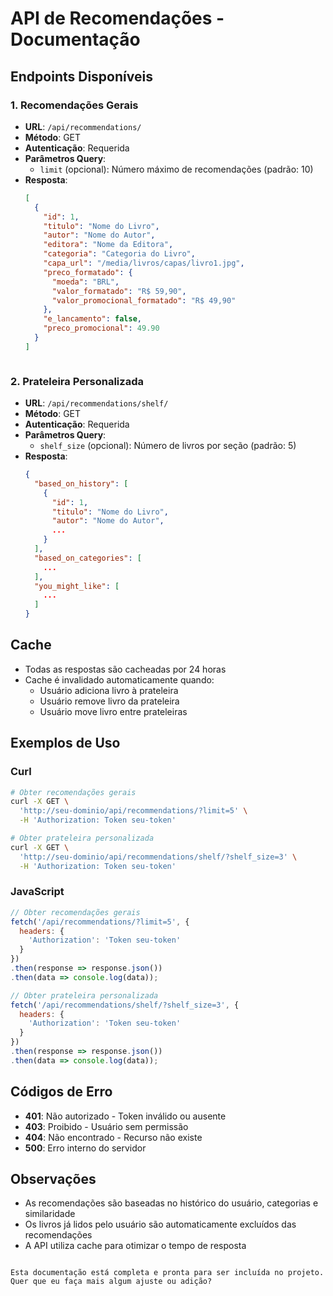 # API de Recomendações - Documentação

## Endpoints Disponíveis

### 1. Recomendações Gerais
- **URL**: `/api/recommendations/`
- **Método**: GET
- **Autenticação**: Requerida
- **Parâmetros Query**:
  - `limit` (opcional): Número máximo de recomendações (padrão: 10)
- **Resposta**:
  ```json
  [
    {
      "id": 1,
      "titulo": "Nome do Livro",
      "autor": "Nome do Autor",
      "editora": "Nome da Editora",
      "categoria": "Categoria do Livro",
      "capa_url": "/media/livros/capas/livro1.jpg",
      "preco_formatado": {
        "moeda": "BRL",
        "valor_formatado": "R$ 59,90",
        "valor_promocional_formatado": "R$ 49,90"
      },
      "e_lancamento": false,
      "preco_promocional": 49.90
    }
  ]
  


### 2. Prateleira Personalizada
- **URL**: `/api/recommendations/shelf/`
- **Método**: GET
- **Autenticação**: Requerida
- **Parâmetros Query**:
  - `shelf_size` (opcional): Número de livros por seção (padrão: 5)
- **Resposta**:
  ```json
  {
    "based_on_history": [
      {
        "id": 1,
        "titulo": "Nome do Livro",
        "autor": "Nome do Autor",
        ...
      }
    ],
    "based_on_categories": [
      ...
    ],
    "you_might_like": [
      ...
    ]
  }
  ```

## Cache

- Todas as respostas são cacheadas por 24 horas
- Cache é invalidado automaticamente quando:
  - Usuário adiciona livro à prateleira
  - Usuário remove livro da prateleira
  - Usuário move livro entre prateleiras

## Exemplos de Uso

### Curl
```bash
# Obter recomendações gerais
curl -X GET \
  'http://seu-dominio/api/recommendations/?limit=5' \
  -H 'Authorization: Token seu-token'

# Obter prateleira personalizada
curl -X GET \
  'http://seu-dominio/api/recommendations/shelf/?shelf_size=3' \
  -H 'Authorization: Token seu-token'
```

### JavaScript
```javascript
// Obter recomendações gerais
fetch('/api/recommendations/?limit=5', {
  headers: {
    'Authorization': 'Token seu-token'
  }
})
.then(response => response.json())
.then(data => console.log(data));

// Obter prateleira personalizada
fetch('/api/recommendations/shelf/?shelf_size=3', {
  headers: {
    'Authorization': 'Token seu-token'
  }
})
.then(response => response.json())
.then(data => console.log(data));
```

## Códigos de Erro

- **401**: Não autorizado - Token inválido ou ausente
- **403**: Proibido - Usuário sem permissão
- **404**: Não encontrado - Recurso não existe
- **500**: Erro interno do servidor

## Observações

- As recomendações são baseadas no histórico do usuário, categorias e similaridade
- Os livros já lidos pelo usuário são automaticamente excluídos das recomendações
- A API utiliza cache para otimizar o tempo de resposta
```

Esta documentação está completa e pronta para ser incluída no projeto. Quer que eu faça mais algum ajuste ou adição?